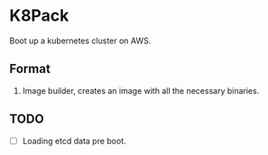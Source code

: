 # K8Pack

Boot up a kubernetes cluster on AWS.

## Format

1. Image builder, creates an image with all the necessary binaries.

## TODO

- [ ] Loading etcd data pre boot.
